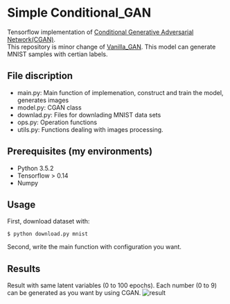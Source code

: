 # Simple Conditional_GAN
Tensorflow implementation of [Conditional Generative Adversarial Network(CGAN)](https://arxiv.org/abs/1411.1784). <br>
This repository is minor change of [Vanilla_GAN](https://github.com/Jisung-Yoon/Vanilla_GAN).
This model can generate MNIST samples with certian labels.

## File discription
- main.py: Main function of implemenation, construct and train the model, generates images
- model.py: CGAN class
- downlad.py: Files for downlading MNIST data sets
- ops.py: Operation functions
- utils.py: Functions dealing with images processing.

## Prerequisites (my environments)
- Python 3.5.2
- Tensorflow > 0.14
- Numpy

## Usage
First, download dataset with:

    $ python download.py mnist

Second, write the main function with configuration you want.

## Results
Result with same latent variables (0 to 100 epochs).
Each number (0 to 9) can be generated as you want by using CGAN.
![result](assets/Result.gif)
